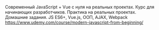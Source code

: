 Современный JavaScript + Vue с нуля на реальных проектах.
Курс для начинающих разработчиков. Практика на реальных проектах. Домашние задания. JS ES6+, Vue.js, ООП, AJAX, Webpack
https://www.udemy.com/course/modern-javascript-from-beginning/
